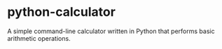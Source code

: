 # python-calculator
A simple command-line calculator written in Python that performs basic arithmetic operations.
